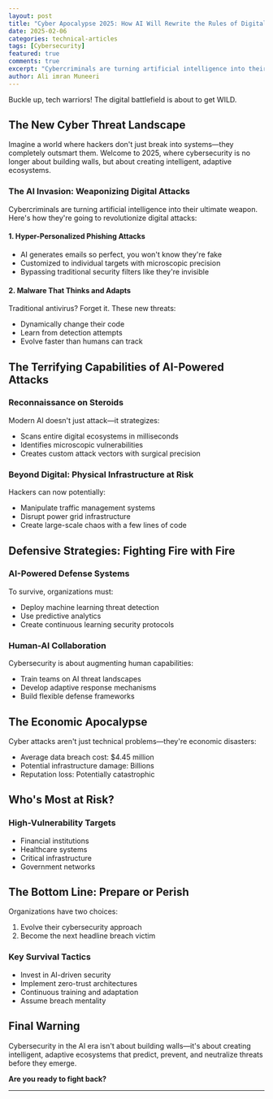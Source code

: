 ```yaml
---
layout: post
title: "Cyber Apocalypse 2025: How AI Will Rewrite the Rules of Digital Warfare"
date: 2025-02-06
categories: technical-articles
tags: [Cybersecurity]
featured: true
comments: true
excerpt: "Cybercriminals are turning artificial intelligence into their ultimate weapon. Here's how they're going to revolutionize digital attacks"
author: Ali imran Muneeri
---
```


Buckle up, tech warriors! The digital battlefield is about to get WILD. 

## The New Cyber Threat Landscape

Imagine a world where hackers don't just break into systems—they completely outsmart them. Welcome to 2025, where cybersecurity is no longer about building walls, but about creating intelligent, adaptive ecosystems.

### The AI Invasion: Weaponizing Digital Attacks

Cybercriminals are turning artificial intelligence into their ultimate weapon. Here's how they're going to revolutionize digital attacks:

#### 1. Hyper-Personalized Phishing Attacks

- AI generates emails so perfect, you won't know they're fake
- Customized to individual targets with microscopic precision
- Bypassing traditional security filters like they're invisible

#### 2. Malware That Thinks and Adapts

Traditional antivirus? Forget it. These new threats:

- Dynamically change their code
- Learn from detection attempts
- Evolve faster than humans can track

## The Terrifying Capabilities of AI-Powered Attacks

### Reconnaissance on Steroids

Modern AI doesn't just attack—it strategizes:

- Scans entire digital ecosystems in milliseconds
- Identifies microscopic vulnerabilities
- Creates custom attack vectors with surgical precision

### Beyond Digital: Physical Infrastructure at Risk

Hackers can now potentially:

- Manipulate traffic management systems
- Disrupt power grid infrastructure
- Create large-scale chaos with a few lines of code

## Defensive Strategies: Fighting Fire with Fire

### AI-Powered Defense Systems

To survive, organizations must:

- Deploy machine learning threat detection
- Use predictive analytics
- Create continuous learning security protocols

### Human-AI Collaboration

Cybersecurity is about augmenting human capabilities:

- Train teams on AI threat landscapes
- Develop adaptive response mechanisms
- Build flexible defense frameworks

## The Economic Apocalypse

Cyber attacks aren't just technical problems—they're economic disasters:

- Average data breach cost: $4.45 million
- Potential infrastructure damage: Billions
- Reputation loss: Potentially catastrophic

## Who's Most at Risk?

### High-Vulnerability Targets

- Financial institutions
- Healthcare systems
- Critical infrastructure
- Government networks

## The Bottom Line: Prepare or Perish

Organizations have two choices:

1. Evolve their cybersecurity approach
2. Become the next headline breach victim

### Key Survival Tactics

- Invest in AI-driven security
- Implement zero-trust architectures
- Continuous training and adaptation
- Assume breach mentality

## Final Warning

Cybersecurity in the AI era isn't about building walls—it's about creating intelligent, adaptive ecosystems that predict, prevent, and neutralize threats before they emerge.

**Are you ready to fight back?**

---

